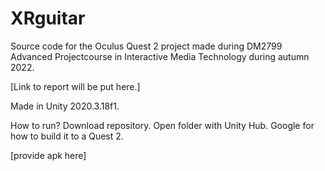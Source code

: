 # XRguitar
Source code for the Oculus Quest 2 project made during DM2799 Advanced Projectcourse in Interactive Media Technology during autumn 2022.

[Link to report will be put here.]

Made in Unity 2020.3.18f1.

How to run?
Download repository.
Open folder with Unity Hub.
Google for how to build it to a Quest 2.

[provide apk here]
